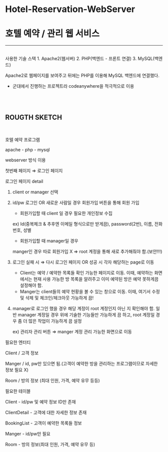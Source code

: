 # Hotel-Reservation-WebServer
# 호텔 예약 / 관리 웹 서비스
---
<br>
사용한 기술 스택 
1. Apache2(웹서버)
2. PHP(백엔드 - 프론트 연결)
3. MySQL(백엔드)



Apache2로 웹페이지를 보여주고 뒤에는 PHP를 이용해 MySQL 백엔드에 연결했다.
* 군대에서 진행하는 프로젝트라 codeanywhere을 적극적으로 이용

<br>
<br>

## ROUGTH SKETCH

<br>

호텔 예약 프로그램

apache - php - mysql 

webserver 방식 이용

첫번째 페이지 ⇒ 로그인 페이지

로그인 페이지 detail

1. client or manager 선택 
2. id/pw 로그인 OR 새로운 사람일 경우 회원가입 버튼을 통해 회원 가입
    - 회원가입할 때 client 일 경우 필요한 개인정보 수집

    ex) Id(중복체크 & 추후엔 이메일 형식으로만 받게끔), password(2번), 이름, 전화번호, 성별

    - 회원가입할 때 manager일 경우

    manger인 경우 따로 회원가입 X ⇒ root 계정을 통해 새로 추가해줘야 함.(보안!!!)

3. 로그인 실패 시 ⇒ 다시 로그인 페이지 OR 성공 시 각자 해당하는 page로 이동
    - Client는 예약 / 예약한 목록들 확인 가능한 페이지로 이동. 이때, 예약하는 화면에서는 현재 사용 가능한 방 목록을 알려주고 이미 예약된 방은 예약 못하게끔 설정해야 함.
    - Manger는 client들의 예약 현황을 볼 수 있는 창으로 이동. 이때, 여기서 수정 및 삭제 및 체크인/체크아웃 가능하게 끔!
4. manager로 로그인 했을 경우 해당 계정이 root 계정인지 아닌 지 확인해야 함. 일반 manager 계정일 경우 위에 기술한 기능들만 가능하게 끔 하고, root 계정일 경우 좀 더 많은 작업이 가능하게 끔 설정

    ex) 관리자 관리 버튼 ⇒ manger 계정 관리 가능한 화면으로 이동

필요한 엔터티

Client / 고객 정보

Manger / id, pw만 있으면 됨.(고객이 예약한 방을 관리하는 프로그램이므로 자세한 정보 필요 X)

Room / 방의 정보 (최대 인원, 가격, 예약 유무 등등) 

필요한 테이블

Client - id/pw 및 예약 정보 ID만 존재

ClientDetail - 고객에 대한 자세한 정보 존재

BookingList - 고객이 예약한 목록들 정보

Manger - id/pw만 필요

Room - 방의 정보(최대 인원, 가격, 예약 유무 등)

